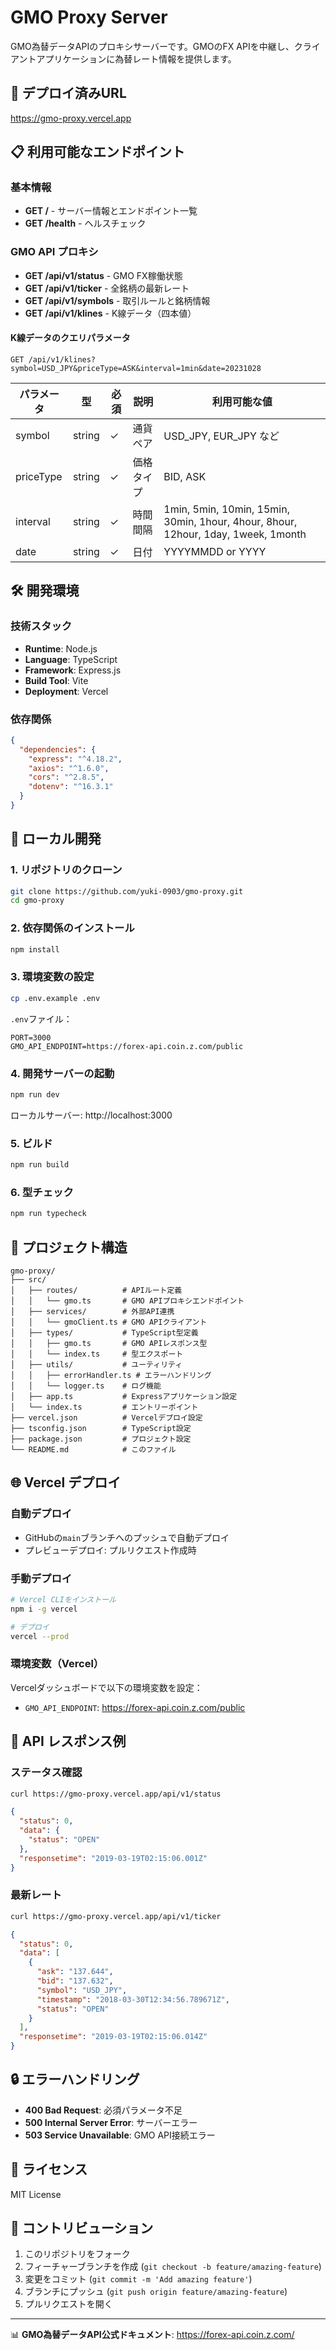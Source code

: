 # GMO Proxy Server

GMO為替データAPIのプロキシサーバーです。GMOのFX APIを中継し、クライアントアプリケーションに為替レート情報を提供します。

## 🚀 デプロイ済みURL

https://gmo-proxy.vercel.app

## 📋 利用可能なエンドポイント

### 基本情報
- **GET /** - サーバー情報とエンドポイント一覧
- **GET /health** - ヘルスチェック

### GMO API プロキシ
- **GET /api/v1/status** - GMO FX稼働状態
- **GET /api/v1/ticker** - 全銘柄の最新レート
- **GET /api/v1/symbols** - 取引ルールと銘柄情報
- **GET /api/v1/klines** - K線データ（四本値）

#### K線データのクエリパラメータ
```
GET /api/v1/klines?symbol=USD_JPY&priceType=ASK&interval=1min&date=20231028
```

| パラメータ | 型 | 必須 | 説明 | 利用可能な値 |
|-----------|---|------|------|--------------|
| symbol | string | ✓ | 通貨ペア | USD_JPY, EUR_JPY など |
| priceType | string | ✓ | 価格タイプ | BID, ASK |
| interval | string | ✓ | 時間間隔 | 1min, 5min, 10min, 15min, 30min, 1hour, 4hour, 8hour, 12hour, 1day, 1week, 1month |
| date | string | ✓ | 日付 | YYYYMMDD or YYYY |

## 🛠️ 開発環境

### 技術スタック
- **Runtime**: Node.js
- **Language**: TypeScript
- **Framework**: Express.js
- **Build Tool**: Vite
- **Deployment**: Vercel

### 依存関係
```json
{
  "dependencies": {
    "express": "^4.18.2",
    "axios": "^1.6.0",
    "cors": "^2.8.5",
    "dotenv": "^16.3.1"
  }
}
```

## 🔧 ローカル開発

### 1. リポジトリのクローン
```bash
git clone https://github.com/yuki-0903/gmo-proxy.git
cd gmo-proxy
```

### 2. 依存関係のインストール
```bash
npm install
```

### 3. 環境変数の設定
```bash
cp .env.example .env
```

`.env`ファイル：
```env
PORT=3000
GMO_API_ENDPOINT=https://forex-api.coin.z.com/public
```

### 4. 開発サーバーの起動
```bash
npm run dev
```

ローカルサーバー: http://localhost:3000

### 5. ビルド
```bash
npm run build
```

### 6. 型チェック
```bash
npm run typecheck
```

## 📁 プロジェクト構造

```
gmo-proxy/
├── src/
│   ├── routes/          # APIルート定義
│   │   └── gmo.ts       # GMO APIプロキシエンドポイント
│   ├── services/        # 外部API連携
│   │   └── gmoClient.ts # GMO APIクライアント
│   ├── types/           # TypeScript型定義
│   │   ├── gmo.ts       # GMO APIレスポンス型
│   │   └── index.ts     # 型エクスポート
│   ├── utils/           # ユーティリティ
│   │   ├── errorHandler.ts # エラーハンドリング
│   │   └── logger.ts    # ログ機能
│   ├── app.ts           # Expressアプリケーション設定
│   └── index.ts         # エントリーポイント
├── vercel.json          # Vercelデプロイ設定
├── tsconfig.json        # TypeScript設定
├── package.json         # プロジェクト設定
└── README.md            # このファイル
```

## 🌐 Vercel デプロイ

### 自動デプロイ
- GitHubの`main`ブランチへのプッシュで自動デプロイ
- プレビューデプロイ: プルリクエスト作成時

### 手動デプロイ
```bash
# Vercel CLIをインストール
npm i -g vercel

# デプロイ
vercel --prod
```

### 環境変数（Vercel）
Vercelダッシュボードで以下の環境変数を設定：
- `GMO_API_ENDPOINT`: https://forex-api.coin.z.com/public

## 📖 API レスポンス例

### ステータス確認
```bash
curl https://gmo-proxy.vercel.app/api/v1/status
```

```json
{
  "status": 0,
  "data": {
    "status": "OPEN"
  },
  "responsetime": "2019-03-19T02:15:06.001Z"
}
```

### 最新レート
```bash
curl https://gmo-proxy.vercel.app/api/v1/ticker
```

```json
{
  "status": 0,
  "data": [
    {
      "ask": "137.644",
      "bid": "137.632",
      "symbol": "USD_JPY",
      "timestamp": "2018-03-30T12:34:56.789671Z",
      "status": "OPEN"
    }
  ],
  "responsetime": "2019-03-19T02:15:06.014Z"
}
```

## 🔒 エラーハンドリング

- **400 Bad Request**: 必須パラメータ不足
- **500 Internal Server Error**: サーバーエラー
- **503 Service Unavailable**: GMO API接続エラー

## 📝 ライセンス

MIT License

## 🤝 コントリビューション

1. このリポジトリをフォーク
2. フィーチャーブランチを作成 (`git checkout -b feature/amazing-feature`)
3. 変更をコミット (`git commit -m 'Add amazing feature'`)
4. ブランチにプッシュ (`git push origin feature/amazing-feature`)
5. プルリクエストを開く

---

📊 **GMO為替データAPI公式ドキュメント**: https://forex-api.coin.z.com/